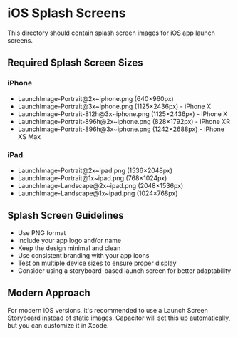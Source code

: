 # iOS Splash Screens

This directory should contain splash screen images for iOS app launch screens.

## Required Splash Screen Sizes

### iPhone
- LaunchImage-Portrait@2x~iphone.png (640×960px)
- LaunchImage-Portrait@3x~iphone.png (1125×2436px) - iPhone X
- LaunchImage-Portrait-812h@3x~iphone.png (1125×2436px) - iPhone X
- LaunchImage-Portrait-896h@2x~iphone.png (828×1792px) - iPhone XR
- LaunchImage-Portrait-896h@3x~iphone.png (1242×2688px) - iPhone XS Max

### iPad
- LaunchImage-Portrait@2x~ipad.png (1536×2048px)
- LaunchImage-Portrait@1x~ipad.png (768×1024px)
- LaunchImage-Landscape@2x~ipad.png (2048×1536px)
- LaunchImage-Landscape@1x~ipad.png (1024×768px)

## Splash Screen Guidelines

- Use PNG format
- Include your app logo and/or name
- Keep the design minimal and clean
- Use consistent branding with your app icons
- Test on multiple device sizes to ensure proper display
- Consider using a storyboard-based launch screen for better adaptability

## Modern Approach

For modern iOS versions, it's recommended to use a Launch Screen Storyboard instead of static images. Capacitor will set this up automatically, but you can customize it in Xcode.